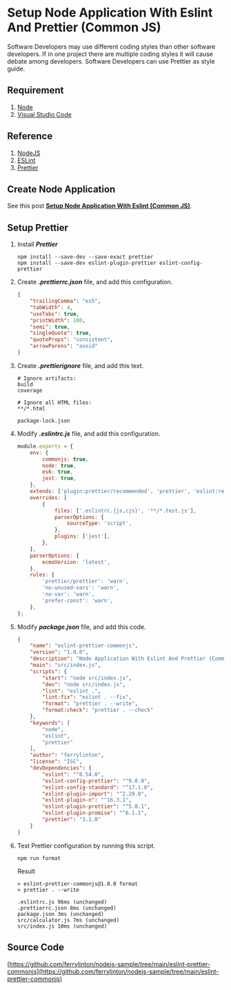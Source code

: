 # Setup Node Application With Eslint And Prettier (Common JS)

Software Developers may use different coding styles than other software developers. If in one project there are multiple coding styles it will cause debate among developers. Software Developers can use Prettier as style guide.

## Requirement

1. [Node](https://nodejs.org/en)
1. [Visual Studio Code](https://code.visualstudio.com/)

## Reference

1.  [NodeJS](https://nodejs.org/api/modules.html)
1.  [ESLint](https://eslint.org/docs/latest/use/getting-started)
1.  [Prettier](https://prettier.io/docs/en/)

## Create Node Application

See this post **[Setup Node Application With Eslint (Common JS)](https://marmeam.com/post/eslint-commonjs-setup)**. 

##  Setup Prettier

1.  Install ***Prettier***

    ```console
    npm install --save-dev --save-exact prettier
    npm install --save-dev eslint-plugin-prettier eslint-config-prettier
    ```

1.	Create ***.prettierrc.json*** file, and add this configuration.

    ```json
    {
		"trailingComma": "es5",
		"tabWidth": 4,
		"useTabs": true,
		"printWidth": 100,
		"semi": true,
		"singleQuote": true,
		"quoteProps": "consistent",
		"arrowParens": "avoid"
	}
    ```

1.	Create ***.prettierignore*** file, and add this text.

    ```
    # Ignore artifacts:
	build
	coverage

	# Ignore all HTML files:
	**/*.html

	package-lock.json
    ```

1.  Modify ***.eslintrc.js*** file, and add this configuration.

    ```js
    module.exports = {
		env: {
			commonjs: true,
			node: true,
			es6: true,
			jest: true,
		},
		extends: ['plugin:prettier/recommended', 'prettier', 'eslint:recommended'],
		overrides: [
			{
				files: ['.eslintrc.{js,cjs}', '**/*.test.js'],
				parserOptions: {
					sourceType: 'script',
				},
				plugins: ['jest'],
			},
		],
		parserOptions: {
			ecmaVersion: 'latest',
		},
		rules: {
			'prettier/prettier': 'warn',
			'no-unused-vars': 'warn',
			'no-var': 'warn',
			'prefer-const': 'warn',
		},
	};
    ```
1.  Modify ***package.json*** file, and add this code.

    ```json
    {
        "name": "eslint-prettier-commonjs",
        "version": "1.0.0",
        "description": "Node Application With Eslint And Prettier (Common JS)",
        "main": "src/index.js",
        "scripts": {
            "start": "node src/index.js",
            "dev": "node src/index.js",
            "lint": "eslint .",
            "lint:fix": "eslint . --fix",
            "format": "prettier . --write",
            "format:check": "prettier . --check"
        },
        "keywords": [
            "node",
            "eslint",
            "prettier"
        ],
        "author": "ferrylinton",
        "license": "ISC",
        "devDependencies": {
            "eslint": "^8.54.0",
            "eslint-config-prettier": "^9.0.0",
            "eslint-config-standard": "^17.1.0",
            "eslint-plugin-import": "^2.29.0",
            "eslint-plugin-n": "^16.3.1",
            "eslint-plugin-prettier": "^5.0.1",
            "eslint-plugin-promise": "^6.1.1",
            "prettier": "3.1.0"
        }
    }
    ```
1.  Test Prettier configuration by running this script.

    ```console
    npm run format
    ```
    Result

    ```console
    > eslint-prettier-commonjs@1.0.0 format
    > prettier . --write

    .eslintrc.js 96ms (unchanged)
    .prettierrc.json 8ms (unchanged)
    package.json 3ms (unchanged)
    src/calculator.js 7ms (unchanged)
    src/index.js 10ms (unchanged)    
    ```

## Source Code

[https://github.com/ferrylinton/nodejs-sample/tree/main/eslint-prettier-commonjs](https://github.com/ferrylinton/nodejs-sample/tree/main/eslint-prettier-commonjs)

    
